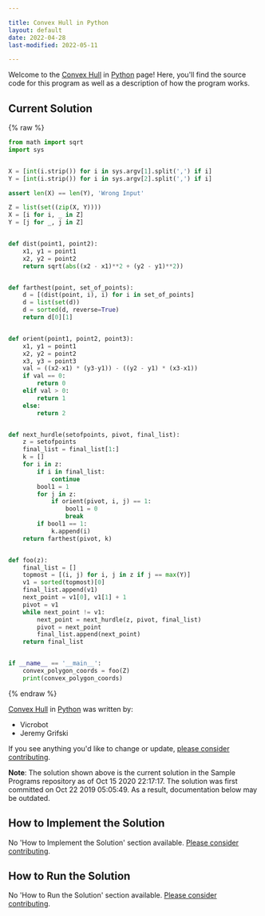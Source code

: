 ```yaml
---

title: Convex Hull in Python
layout: default
date: 2022-04-28
last-modified: 2022-05-11

---
```


Welcome to the [Convex Hull](https://sampleprograms.io/projects/convex-hull) in [Python](https://sampleprograms.io/languages/python) page! Here, you'll find the source code for this program as well as a description of how the program works.

## Current Solution

{% raw %}

```python
from math import sqrt
import sys


X = [int(i.strip()) for i in sys.argv[1].split(',') if i]
Y = [int(i.strip()) for i in sys.argv[2].split(',') if i]

assert len(X) == len(Y), 'Wrong Input'

Z = list(set((zip(X, Y))))
X = [i for i, _ in Z]
Y = [j for _, j in Z]


def dist(point1, point2):
    x1, y1 = point1
    x2, y2 = point2
    return sqrt(abs((x2 - x1)**2 + (y2 - y1)**2))


def farthest(point, set_of_points):
    d = [(dist(point, i), i) for i in set_of_points]
    d = list(set(d))
    d = sorted(d, reverse=True)
    return d[0][1]


def orient(point1, point2, point3):
    x1, y1 = point1
    x2, y2 = point2
    x3, y3 = point3
    val = ((x2-x1) * (y3-y1)) - ((y2 - y1) * (x3-x1))
    if val == 0:
        return 0
    elif val > 0:
        return 1
    else:
        return 2


def next_hurdle(setofpoints, pivot, final_list):
    z = setofpoints
    final_list = final_list[1:]
    k = []
    for i in z:
        if i in final_list:
            continue
        bool1 = 1
        for j in z:
            if orient(pivot, i, j) == 1:
                bool1 = 0
                break
        if bool1 == 1:
            k.append(i)
    return farthest(pivot, k)


def foo(z):
    final_list = []
    topmost = [(i, j) for i, j in z if j == max(Y)]
    v1 = sorted(topmost)[0]
    final_list.append(v1)
    next_point = v1[0], v1[1] + 1
    pivot = v1
    while next_point != v1:
        next_point = next_hurdle(z, pivot, final_list)
        pivot = next_point
        final_list.append(next_point)
    return final_list


if __name__ == '__main__':
    convex_polygon_coords = foo(Z)
    print(convex_polygon_coords)
```

{% endraw %}

[Convex Hull](https://sampleprograms.io/projects/convex-hull) in [Python](https://sampleprograms.io/languages/python) was written by:

- Vicrobot
- Jeremy Grifski

If you see anything you'd like to change or update, [please consider contributing](https://github.com/TheRenegadeCoder/sample-programs).

**Note**: The solution shown above is the current solution in the Sample Programs repository as of Oct 15 2020 22:17:17. The solution was first committed on Oct 22 2019 05:05:49. As a result, documentation below may be outdated.

## How to Implement the Solution

No 'How to Implement the Solution' section available. [Please consider contributing](https://github.com/TheRenegadeCoder/sample-programs-website).

## How to Run the Solution

No 'How to Run the Solution' section available. [Please consider contributing](https://github.com/TheRenegadeCoder/sample-programs-website).